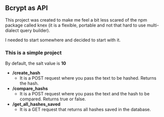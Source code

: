 ## Bcrypt as API

This project was created to make me feel a bit less scared of the npm package called knex (it is a flexible, portable and not that hard to use multi-dialect query builder).

I needed to start somewhere and decided to start with it.

### This is a simple project

By default, the salt value is **10**

+ **/create_hash**
  + It is a POST request where you pass the text to be hashed. Returns the hash.
+ **/compare_hashs**
  + It is a POST request where you pass the text and the hash to be compared. Returns true or false.
+ **/get_all_hashes_saved**
  + It is a GET request that returns all hashes saved in the database.
